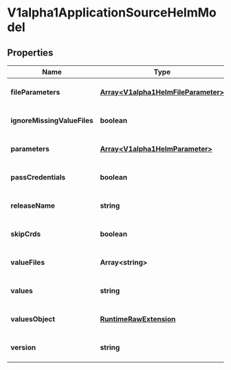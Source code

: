 # V1alpha1ApplicationSourceHelmModel

## Properties

Name | Type | Description | Notes
------------ | ------------- | ------------- | -------------
**fileParameters** | [**Array&lt;V1alpha1HelmFileParameter&gt;**](V1alpha1HelmFileParameter.md) |  | [optional] [default to undefined]
**ignoreMissingValueFiles** | **boolean** |  | [optional] [default to undefined]
**parameters** | [**Array&lt;V1alpha1HelmParameter&gt;**](V1alpha1HelmParameter.md) |  | [optional] [default to undefined]
**passCredentials** | **boolean** |  | [optional] [default to undefined]
**releaseName** | **string** |  | [optional] [default to undefined]
**skipCrds** | **boolean** |  | [optional] [default to undefined]
**valueFiles** | **Array&lt;string&gt;** |  | [optional] [default to undefined]
**values** | **string** |  | [optional] [default to undefined]
**valuesObject** | [**RuntimeRawExtension**](RuntimeRawExtension.md) |  | [optional] [default to undefined]
**version** | **string** |  | [optional] [default to undefined]


